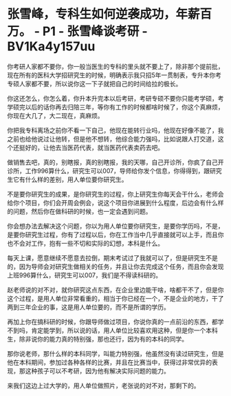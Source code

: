 # 张雪峰，专科生如何逆袭成功，年薪百万。 - P1 - 张雪峰谈考研 - BV1Ka4y157uu

你考研人家都不要你，你一般当医生的专科的里头就不要上了，除非那个提前批，现在所有的医科大学招研究生的时候，明确表示我只招5年一贯制表，专升本你考专硕人家都不要，所以说你这一下子就把自己的时间给拉的极长。

你这还怎么，你怎么着，你升本升完本以后考研，考研专硕不要你只能考学硕，考学硕完以后的话你再去归陪三年，等你有工作的时候都啥时候了，你这个真麻烦，你现在大几了，大二现在，真麻烦。

你把我专科离场之前你不看一下自己，他现在能转行业吗，他现在好像不能了，我之前也给他说过让他转，但是他不想转，他综合能力强吗，比如说跟人打交道，这个还挺好的，让他去当医药代表，就当医药代表卖药去吧。

做销售去吧，真的，别瞎报，真的别瞎报，我的天哪，自己开诊所，你疯了自己开诊所，工作996算什么，研究生可以007，导师给你发个信息，你得得到，跟研究生它有什么样的差别，用人单位要你研究生。

不是要你研究生的成果，是你研究生的过程，你上研究生你每天会干什么，老师会给你个项目，你们会开周会例会，说这个项目你进展到什么程度，后边会有什么样的问题，然后你在做科研的时候，也一定会遇到问题。

你会想办法去解决这个问题，你以为用人单位要你研究生，是要你学历吗，不是，是要你研究生过程，你有了过程以后，你在工作当中几乎直接就可以上手，而且你也不会对工作，抱有一些不切和实际的幻想，本科是什么。

每天上课，愿意继续不愿意去拉倒，期末考试过了我就可以了，但是研究生不是的，因为导师会对研究生做相关的任务，并且让你去完成这个任务，而且你会发现上班996算什么，研究生可以007，我们是不得读科研的。

赵老师说的对不对，就你研究这点东西，在企业里边能干啥，啥都干不了，但是你这个过程，是用人单位非常看重的，相当于你已经在一个，不是企业的地方，干了两到三年企业的事，这是用人单位要的，而不是所谓的学历。

再加上你在搞科研的时候，你跟导师做过项目，你说你真的一点前沿的东西，都学不到吗，肯定能学到，所以说的话，用人单位比较喜欢用这种，但是你一个本科生，除非说你的能力真的特别强，那也还行，因为有的本科的同学。

那你说老师，那什么样的本科同学，叫能力特别强，他虽然没有读过研究生，但是他在本科期间，参加过各种各样的比赛，并且在比赛当中，获得过非常优异的表现，那这种孩子可以不考研，因为他有解决实际问题的能力。

来我们这边上过大学的，用人单位做照片，老张说的对不对，那剩下的。
